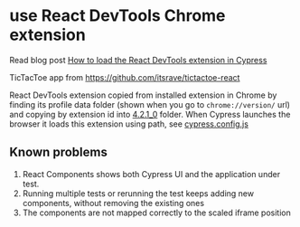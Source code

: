 # use React DevTools Chrome extension

Read blog post [How to load the React DevTools extension in Cypress](https://www.cypress.io/blog/2020/01/07/how-to-load-the-react-devtools-extension-in-cypress/)

TicTacToe app from https://github.com/itsrave/tictactoe-react

React DevTools extension copied from installed extension in Chrome by finding its profile data folder (shown when you go to `chrome://version/` url) and copying by extension id into [4.2.1_0](4.2.1_0) folder. When Cypress launches the browser it loads this extension using path, see [cypress.config.js](cypress.config.js)

## Known problems

1. React Components shows both Cypress UI and the application under test.
2. Running multiple tests or rerunning the test keeps adding new components, without removing the existing ones
3. The components are not mapped correctly to the scaled iframe position
